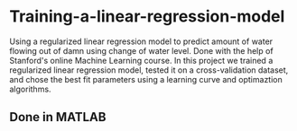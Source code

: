 # Training-a-linear-regression-model
Using a regularized linear regression model to predict amount of water flowing out of damn using change of water level. 
Done with the help of Stanford's online Machine Learning course. 
In this project we trained a regularized linear regression model, tested it on a cross-validation dataset, and chose
the best fit parameters using a learning curve and optimaztion algorithms. 

## Done in MATLAB
